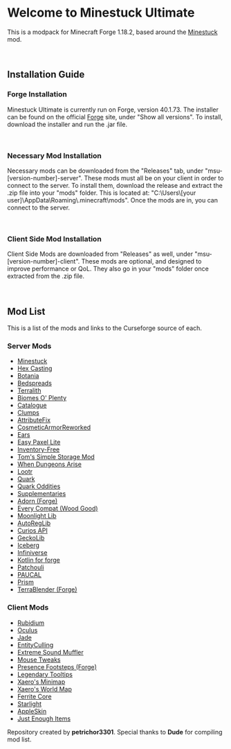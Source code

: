 <h1>Welcome to Minestuck Ultimate</h1>
<p>This is a modpack for Minecraft Forge 1.18.2, based around the <a href="https://github.com/mraof/Minestuck">Minestuck</a> mod.</p>
<br>
<h2>Installation Guide</h2>
<h3>Forge Installation</h3>
<p>Minestuck Ultimate is currently run on Forge, version 40.1.73. The installer can be found on the official <a href="https://files.minecraftforge.net/net/minecraftforge/forge/index_1.18.2.html">Forge</a> site, under "Show all versions". To install, download the installer and run the .jar file.</p>
<br>
<h3>Necessary Mod Installation</h3>
<p>Necessary mods can be downloaded from the "Releases" tab, under "msu-[version-number]-server". These mods must all be on your client in order to connect to the server. To install them, download the release and extract the .zip file into your "mods" folder. This is located at: "C:\Users\[your user]\AppData\Roaming\.minecraft\mods". Once the mods are in, you can connect to the server.</p>
<br>
<h3>Client Side Mod Installation</h3>
<p>Client Side Mods are downloaded from "Releases" as well, under "msu-[version-number]-client". These mods are optional, and designed to improve performance or QoL. They also go in your "mods" folder once extracted from the .zip file.</p>
<br>

<h2>Mod List</h2>
<p>This is a list of the mods and links to the Curseforge source of each.</p>
<h3>Server Mods</h3>
<ul>
  <li><a href ="https://www.curseforge.com/minecraft/mc-mods/minestuck/files/4061655">Minestuck</a></li>
  <li><a href ="https://www.curseforge.com/minecraft/mc-mods/hexcasting/files/3969898">Hex Casting</a></li>
  <li><a href ="https://www.curseforge.com/minecraft/mc-mods/botania/files/3936568">Botania</a></li>
<li><a href ="https://www.curseforge.com/minecraft/mc-mods/bedspreads/files/3868367">Bedspreads</a></li>
<li><a href ="https://www.curseforge.com/minecraft/mc-mods/terralith/files/4001337">Terralith</a></li>
<li><a href ="https://www.curseforge.com/minecraft/mc-mods/biomes-o-plenty/files/3759236">Biomes O' Plenty</a></li>
<li><a href ="https://www.curseforge.com/minecraft/mc-mods/catalogue/files/3803098">Catalogue</a></li>
<li><a href ="https://www.curseforge.com/minecraft/mc-mods/clumps/files/3913406">Clumps</a></li>
<li><a href ="https://www.curseforge.com/minecraft/mc-mods/attributefix/files/3801087">AttributeFix</a></li>
<li><a href ="https://www.curseforge.com/minecraft/mc-mods/cosmetic-armor-reworked/files/4016730">CosmeticArmorReworked</a></li>
<li><a href ="https://www.curseforge.com/minecraft/mc-mods/ears/files/3616896">Ears</a></li>
<li><a href ="https://www.curseforge.com/minecraft/mc-mods/colds-easy-paxel-lite/files/3920551">Easy Paxel Lite</a></li>
<li><a href ="https://www.curseforge.com/minecraft/mc-mods/inventory-free/files/3782203">Inventory-Free</a></li>
<li><a href ="https://www.curseforge.com/minecraft/mc-mods/toms-storage/files/3972854">Tom's Simple Storage Mod </a></li>
<li><a href ="https://www.curseforge.com/minecraft/mc-mods/when-dungeons-arise/files/4047163">When Dungeons Arise</a></li>
<li><a href ="https://www.curseforge.com/minecraft/mc-mods/lootr/files/3991008">Lootr </a></li>
<li><a href ="https://www.curseforge.com/minecraft/mc-mods/quark/files/3840125">Quark</a></li>
<li><a href ="https://www.curseforge.com/minecraft/mc-mods/quark-oddities/files/3575623">Quark Oddities</a></li>
<li><a href ="https://www.curseforge.com/minecraft/mc-mods/supplementaries/files/4049235">Supplementaries</a></li>
<li><a href ="https://www.curseforge.com/minecraft/mc-mods/adorn-for-forge/files/3796950">Adorn (Forge)</a></li>
<li><a href ="https://www.curseforge.com/minecraft/mc-mods/every-compat/files/4056282">Every Compat (Wood Good)</a></li>
<li><a href ="https://www.curseforge.com/minecraft/mc-mods/selene/files/3842421">Moonlight Lib</a></li>
<li><a href ="https://www.curseforge.com/minecraft/mc-mods/autoreglib/files/3642382">AutoRegLib</a></li>
<li><a href ="https://www.curseforge.com/minecraft/mc-mods/curios/files/3841948">Curios API</a></li>
<li><a href ="https://www.curseforge.com/minecraft/mc-mods/geckolib/files/4064442">GeckoLib</a></li>
<li><a href ="https://www.curseforge.com/minecraft/mc-mods/iceberg/files/4035917">Iceberg</a></li>
<li><a href ="https://www.curseforge.com/minecraft/mc-mods/infiniverse/files/3714098">Infiniverse</a></li>
<li><a href ="https://www.curseforge.com/minecraft/mc-mods/kotlin-for-forge/files/3925887">Kotlin for forge</a></li>
<li><a href ="https://www.curseforge.com/minecraft/mc-mods/patchouli/files/3846086">Patchouli</a></li>
<li><a href ="https://www.curseforge.com/minecraft/mc-mods/paucal/files/3831430">PAUCAL</a></li>
<li><a href ="https://www.curseforge.com/minecraft/mc-mods/prism-lib/files/3933410">Prism </a></li>
<li><a href ="https://www.curseforge.com/minecraft/mc-mods/terrablender/files/3957976">TerraBlender (Forge)</a></li>
</ul>


<h3>Client Mods</h3>
<ul>
  <li><a href = "https://www.curseforge.com/minecraft/mc-mods/rubidium/files/4024781">Rubidium</a></li>
  <li><a href = "https://www.curseforge.com/minecraft/mc-mods/oculus/files/3929520">Oculus</a></li>
  <li><a href = "https://www.curseforge.com/minecraft/mc-mods/jade/files/4035581">Jade</a></li>
  <li><a href = "https://www.curseforge.com/minecraft/mc-mods/entityculling/files/3743929">EntityCulling</a></li>
  <li><a href = "https://www.curseforge.com/minecraft/mc-mods/extreme-sound-muffler/files/4033047">Extreme Sound Muffler </a></li>
  <li><a href = "https://www.curseforge.com/minecraft/mc-mods/mouse-tweaks/files/3578801">Mouse Tweaks </a></li>
  <li><a href = "https://www.curseforge.com/minecraft/mc-mods/presence-footsteps-forge/files/3909860">Presence Footsteps (Forge)</a></li>
  <li><a href = "https://www.curseforge.com/minecraft/mc-mods/legendary-tooltips/files/4035921">Legendary Tooltips</a></li>
  <li><a href ="https://www.curseforge.com/minecraft/mc-mods/xaeros-minimap/files/4026490">Xaero's Minimap</a></li>
  <li><a href ="https://www.curseforge.com/minecraft/mc-mods/xaeros-world-map/files/4026503">Xaero's World Map</a></li>
  <li><a href ="https://www.curseforge.com/minecraft/mc-mods/ferritecore/files/3767288">Ferrite Core</a></li>
  <li><a href = "https://www.curseforge.com/minecraft/mc-mods/starlight-forge/files/3706539">Starlight</a></li>
  <li><a href ="https://www.curseforge.com/minecraft/mc-mods/appleskin/files/3927564">AppleSkin</a></li>
  <li><a href ="https://www.curseforge.com/minecraft/mc-mods/jei/files/3940240">Just Enough Items</a></li>
  
</ul>

Repository created by <b>petrichor3301</b>. Special thanks to <b>Dude</b> for compiling mod list.
